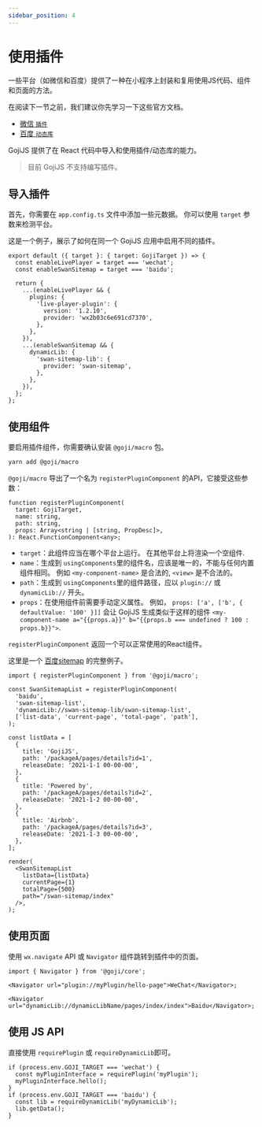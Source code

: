 ```yaml
---
sidebar_position: 4
---
```


# 使用插件

一些平台（如微信和百度）提供了一种在小程序上封装和复用使用JS代码、组件和页面的方法。

在阅读下一节之前，我们建议你先学习一下这些官方文档。

- [微信 `插件`](https://developers.weixin.qq.com/miniprogram/dev/framework/plugin/)
- [百度 `动态库`](https://smartprogram.baidu.com/docs/develop/framework/dynamiclib_use/)

GojiJS 提供了在 React 代码中导入和使用插件/动态库的能力。

> 目前 GojiJS 不支持编写插件。

## 导入插件

首先，你需要在 `app.config.ts` 文件中添加一些元数据。 你可以使用 `target` 参数来检测平台。

这是一个例子，展示了如何在同一个 GojiJS 应用中启用不同的插件。

```tsx
export default ({ target }: { target: GojiTarget }) => {
  const enableLivePlayer = target === 'wechat';
  const enableSwanSitemap = target === 'baidu';

  return {
    ...(enableLivePlayer && {
      plugins: {
        'live-player-plugin': {
          version: '1.2.10',
          provider: 'wx2b03c6e691cd7370',
        },
      },
    }),
    ...(enableSwanSitemap && {
      dynamicLib: {
        'swan-sitemap-lib': {
          provider: 'swan-sitemap',
        },
      },
    }),
  };
};
```

## 使用组件

要启用插件组件，你需要确认安装 `@goji/macro` 包。

```bash
yarn add @goji/macro
```

`@goji/macro` 导出了一个名为 `registerPluginComponent` 的API，它接受这些参数：

```tsx
function registerPluginComponent(
  target: GojiTarget,
  name: string,
  path: string,
  props: Array<string | [string, PropDesc]>,
): React.FunctionComponent<any>;
```

- `target`：此组件应当在哪个平台上运行。 在其他平台上将渲染一个空组件.
- `name`：生成到 `usingComponents`里的组件名，应该是唯一的，不能与任何内置组件相同。 例如 `<my-component-name>` 是合法的, `<view>` 是不合法的。
- `path`：生成到 `usingComponents`里的组件路径，应以 `plugin://` 或 `dynamicLib://` 开头。
- `props`：在使用组件前需要手动定义属性。 例如， `props: ['a', ['b', { defaultValue: '100' }]]` 会让 GojiJS 生成类似于这样的组件 `<my-component-name a="{{props.a}}" b="{{props.b === undefined ? 100 : props.b}}">`.

`registerPluginComponent` 返回一个可以正常使用的React组件。

这里是一个 [百度sitemap](https://smartprogram.baidu.com/docs/develop/framework/sitemap/) 的完整例子。

```tsx
import { registerPluginComponent } from '@goji/macro';

const SwanSitemapList = registerPluginComponent(
  'baidu',
  'swan-sitemap-list',
  'dynamicLib://swan-sitemap-lib/swan-sitemap-list',
  ['list-data', 'current-page', 'total-page', 'path'],
);

const listData = [
  {
    title: 'GojiJS',
    path: '/packageA/pages/details?id=1',
    releaseDate: '2021-1-1 00-00-00',
  },
  {
    title: 'Powered by',
    path: '/packageA/pages/details?id=2',
    releaseDate: '2021-1-2 00-00-00',
  },
  {
    title: 'Airbnb',
    path: '/packageA/pages/details?id=3',
    releaseDate: '2021-1-3 00-00-00',
  },
];

render(
  <SwanSitemapList
    listData={listData}
    currentPage={1}
    totalPage={500}
    path="/swan-sitemap/index"
  />,
);
```

## 使用页面

使用 `wx.navigate` API 或 `Navigator` 组件跳转到插件中的页面。

```tsx
import { Navigator } from '@goji/core';

<Navigator url="plugin://myPlugin/hello-page">WeChat</Navigator>;

<Navigator url="dynamicLib://dynamicLibName/pages/index/index">Baidu</Navigator>;
```

## 使用 JS API

直接使用 `requirePlugin` 或 `requireDynamicLib`即可。

```tsx
if (process.env.GOJI_TARGET === 'wechat') {
  const myPluginInterface = requirePlugin('myPlugin');
  myPluginInterface.hello();
}
if (process.env.GOJI_TARGET === 'baidu') {
  const lib = requireDynamicLib('myDynamicLib');
  lib.getData();
}
```
